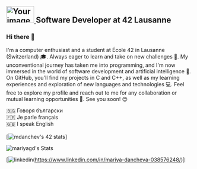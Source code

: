 ## <a href="https://profile.intra.42.fr/users/mdanchev"> <img src="https://github.com/mariyagd/mariyagd/assets/109855801/88b2e5e7-a6af-4439-8719-ae3ac1e193e1" width="75" height="45" alt="Your image"> </a> Software Developer at 42 Lausanne  

### Hi there 👋

I'm a computer enthusiast and a student at École 42 in Lausanne (Switzerland) 🎓. Always eager to learn and take on new challenges 💪. My unconventional journey has taken me into programming, and I'm now immersed in the world of software development and artificial intelligence 🤖. On GitHub, you'll find my projects in C and C++, as well as my learning experiences and exploration of new languages and technologies 💻. Feel free to explore my profile and reach out to me for any collaboration or mutual learning opportunities 🚀. See you soon! 😊

🇧🇬  Говоря български<br>
🇫🇷  Je parle français<br>
🇬🇧  I speak English<br>
<br>
[![mdanchev's 42 stats](https://badge.mediaplus.ma/colorfulwaves/mdanchev?1337Badge=off&UM6P=off)]


<!-- GitHub Stats Card -->
![mariyagd's Stats](https://github-readme-stats.vercel.app/api?username=mariyagd&theme=graywhite&show_icons=true&hide_border=true&count_private=false)


[![linkedin](https://img.shields.io/badge/linkedin-0A66C2?style=for-the-badge&logo=linkedin&logoColor=white)(https://www.linkedin.com/in/mariya-dancheva-038576248/)]
